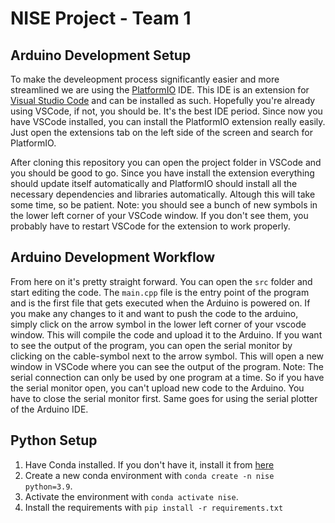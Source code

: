 # NISE Project - Team 1


## Arduino Development Setup
To make the develeopment process significantly easier and more streamlined we are using the [PlatformIO](https://platformio.org/) IDE. 
This IDE is an extension for [Visual Studio Code](https://code.visualstudio.com/) and can be installed as such.
Hopefully you're already using VSCode, if not, you should be. It's the best IDE period.
Since now you have VSCode installed, you can install the PlatformIO extension really easily. Just open the extensions tab on the left side of the screen and search for PlatformIO.

After cloning this repository you can open the project folder in VSCode and you should be good to go.
Since you have install the extension everything should update itself automatically and PlatformIO should install all the necessary dependencies and libraries automatically.
Altough this will take some time, so be patient.
Note: you should see a bunch of new symbols in the lower left corner of your VSCode window. If you don't see them, you probably have to restart VSCode for the extension to work properly.

## Arduino Development Workflow
From here on it's pretty straight forward. You can open the `src` folder and start editing the code. The `main.cpp` file is the entry point of the program and is the first file that gets executed when the Arduino is powered on. If you make any changes to it and want to push the code to the arduino, simply click on the arrow symbol in the lower left corner of your vscode window. This will compile the code and upload it to the Arduino. If you want to see the output of the program, you can open the serial monitor by clicking on the cable-symbol next to the arrow symbol. This will open a new window in VSCode where you can see the output of the program. 
Note: The serial connection can only be used by one program at a time. So if you have the serial monitor open, you can't upload new code to the Arduino. You have to close the serial monitor first. Same goes for using the serial plotter of the Arduino IDE. 


## Python Setup

1. Have Conda installed. If you don't have it, install it from [here](https://docs.conda.io/en/latest/miniconda.html)
2. Create a new conda environment with `conda create -n nise python=3.9`.
3. Activate the environment with `conda activate nise`.
4. Install the requirements with `pip install -r requirements.txt`
